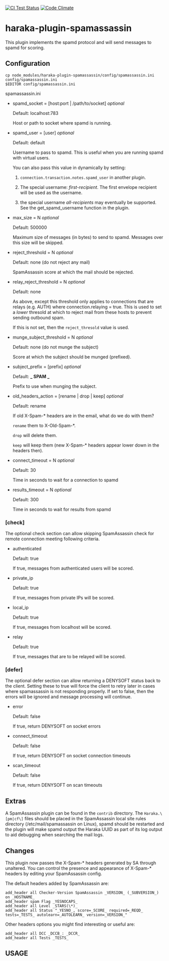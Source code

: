[![CI Test Status][ci-img]][ci-url]
[![Code Climate][clim-img]][clim-url]

# haraka-plugin-spamassassin

This plugin implements the spamd protocol and will send messages to spamd for scoring.

## Configuration

```
cp node_modules/haraka-plugin-spamassassin/config/spamassassin.ini config/spamassassin.ini
$EDITOR config/spamassassin.ini
```

spamassassin.ini

- spamd_socket = \[host:port | /path/to/socket\] _optional_

  Default: localhost:783

  Host or path to socket where spamd is running.

- spamd_user = \[user\] _optional_

  Default: default

  Username to pass to spamd. This is useful when you are running
  spamd with virtual users.

  You can also pass this value in dynamically by setting:

  1. `connection.transaction.notes.spamd_user` in another plugin.

  2. The special username: _first-recipient_. The first envelope recipient
     will be used as the username.

  3. the special username _all-recipients_ may eventually be supported. See
     the get_spamd_username function in the plugin.

- max_size = N _optional_

  Default: 500000

  Maximum size of messages (in bytes) to send to spamd.
  Messages over this size will be skipped.

- reject_threshold = N _optional_

  Default: none (do not reject any mail)

  SpamAssassin score at which the mail should be rejected.

- relay_reject_threshold = N _optional_

  Default: none

  As above, except this threshold only applies to connections
  that are relays (e.g. AUTH) where connection.relaying = true.
  This is used to set a _lower_ thresold at which to reject mail
  from these hosts to prevent sending outbound spam.

  If this is not set, then the `reject_thresold` value is used.

- munge_subject_threshold = N _optional_

  Default: none (do not munge the subject)

  Score at which the subject should be munged (prefixed).

- subject_prefix = \[prefix\] _optional_

  Default: **_ SPAM _**

  Prefix to use when munging the subject.

- old_headers_action = \[rename | drop | keep\] _optional_

  Default: rename

  If old X-Spam-\* headers are in the email, what do we do with them?

  `rename` them to X-Old-Spam-\*.

  `drop` will delete them.

  `keep` will keep them (new X-Spam-\* headers appear lower down in
  the headers then).

- connect_timeout = N _optional_

  Default: 30

  Time in seconds to wait for a connection to spamd

- results_timeout = N _optional_

  Default: 300

  Time in seconds to wait for results from spamd

### [check]

The optional check section can allow skipping SpamAssassin check for remote connection
meeting following criteria.

- authenticated

  Default: true

  If true, messages from authenticated users will be scored.

- private_ip

  Default: true

  If true, messages from private IPs will be scored.

- local_ip

  Default: true

  If true, messages from localhost will be scored.

- relay

  Default: true

  If true, messages that are to be relayed will be scored.

### [defer]

The optional defer section can allow returning a DENYSOFT status back to the
client. Setting these to true will force the client to retry later in cases where
spamassassin is not responding properly. If set to false, then the errors
will be ignored and message processing will continue.

- error

  Default: false

  If true, return DENYSOFT on socket errors

- connect_timeout

  Default: false

  If true, return DENYSOFT on socket connection timeouts

- scan_timeout

  Default: false

  If true, return DENYSOFT on scan timeouts

## Extras

A SpamAssassin plugin can be found in the `contrib` directory.
The `Haraka.\[pm|cf\]` files should be placed in the SpamAssassin local
site rules directory (/etc/mail/spamassassin on Linux), spamd should be
restarted and the plugin will make spamd output the Haraka UUID as part
of its log output to aid debugging when searching the mail logs.

## Changes

This plugin now passes the X-Spam-\* headers generated by SA through
unaltered. You can control the presence and appearance of X-Spam-\*
headers by editing your SpamAssassin config.

The default headers added by SpamAssassin are:

    add_header all Checker-Version SpamAssassin _VERSION_ (_SUBVERSION_) on _HOSTNAME_
    add_header spam Flag _YESNOCAPS_
    add_header all Level _STARS(\*)_
    add_header all Status "_YESNO_, score=_SCORE_ required=_REQD_ tests=_TESTS_ autolearn=_AUTOLEARN_ version=_VERSION_"

Other headers options you might find interesting or useful are:

    add_header all DCC _DCCB_: _DCCR_
    add_header all Tests _TESTS_

## USAGE

<!-- leave these buried at the bottom of the document -->

[ci-img]: https://github.com/haraka/haraka-plugin-spamassassin/actions/workflows/ci.yml/badge.svg
[ci-url]: https://github.com/haraka/haraka-plugin-spamassassin/actions/workflows/ci.yml
[clim-img]: https://codeclimate.com/github/haraka/haraka-plugin-spamassassin/badges/gpa.svg
[clim-url]: https://codeclimate.com/github/haraka/haraka-plugin-spamassassin
